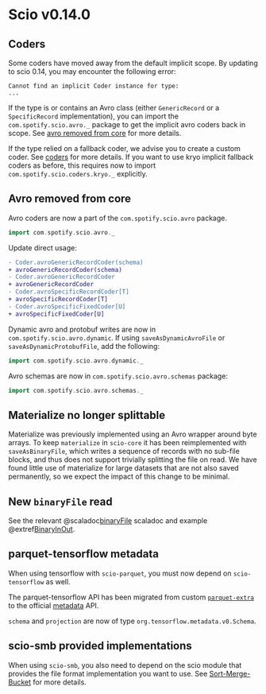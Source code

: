 # Scio v0.14.0

## Coders

Some coders have moved away from the default implicit scope. By updating to scio 0.14, you may encounter the following
error:

```
Cannot find an implicit Coder instance for type:
...
```

If the type is or contains an Avro class (either `GenericRecord` or a `SpecificRecord` implementation), you can import the `com.spotify.scio.avro._` package to get the implicit avro coders
back in scope. See [avro removed from core](#avro-removed-from-core) for more details.

If the type relied on a fallback coder, we advise you to create a custom coder. See [coders](../../internals/Coders.md/#how-to-build-a-custom-coder) for more details.
If you want to use kryo implicit fallback coders as before, this requires now to import `com.spotify.scio.coders.kryo._` explicitly.

## Avro removed from core

Avro coders are now a part of the `com.spotify.scio.avro` package.
```scala
import com.spotify.scio.avro._
```

Update direct usage:
```diff
- Coder.avroGenericRecordCoder(schema)
+ avroGenericRecordCoder(schema)
- Coder.avroGenericRecordCoder
+ avroGenericRecordCoder
- Coder.avroSpecificRecordCoder[T]
+ avroSpecificRecordCoder[T]
- Coder.avroSpecificFixedCoder[U]
+ avroSpecificFixedCoder[U]
```

Dynamic avro and protobuf writes are now in `com.spotify.scio.avro.dynamic`.
If using `saveAsDynamicAvroFile` or `saveAsDynamicProtobufFile`, add the following:
```scala
import com.spotify.scio.avro.dynamic._
```

Avro schemas are now in `com.spotify.scio.avro.schemas` package:
```scala
import com.spotify.scio.avro.schemas._
```

## Materialize no longer splittable

Materialize was previously implemented using an Avro wrapper around byte arrays.
To keep `materialize` in `scio-core` it has been reimplemented with `saveAsBinaryFile`, which writes a sequence of records with no sub-file blocks, and thus does not support trivially splitting the file on read.
We have found little use of materialize for large datasets that are not also saved permanently, so we expect the impact of this change to be minimal.

## New `binaryFile` read

See the relevant @scaladoc[binaryFile](com.spotify.scio.ScioContext#binaryFile(path:String,reader:com.spotify.scio.io.BinaryIO.BinaryFileReader,compression:org.apache.beam.sdk.io.Compression,emptyMatchTreatment:org.apache.beam.sdk.io.fs.EmptyMatchTreatment,suffix:String):com.spotify.scio.values.SCollection[Array[Byte]]) scaladoc and example @extref[BinaryInOut](example:BinaryInOut).

## parquet-tensorflow metadata

When using tensorflow with `scio-parquet`, you must now depend on `scio-tensorflow` as well.

The parquet-tensorflow API has been migrated from custom [`parquet-extra`](https://github.com/nevillelyh/parquet-extra)
to the official [metadata](https://github.com/tensorflow/metadata) API.

`schema` and `projection` are now of type `org.tensorflow.metadata.v0.Schema`.

## scio-smb provided implementations

When using `scio-smb`, you also need to depend on the scio module that provides the file format implementation you want to use.
See [Sort-Merge-Bucket](../../extras/Sort-Merge-Bucket.md/#what-kind-of-data-can-i-write-using-smb-) for more details.